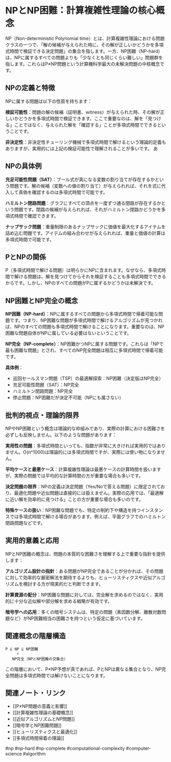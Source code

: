 # NPとNP困難：計算複雑性理論の核心概念

NP（Non-deterministic Polynomial time）とは、計算複雑性理論における問題クラスの一つで、「解の候補が与えられた時に、その解が正しいかどうかを多項式時間で検証できる決定問題」の集合を指します。一方、NP困難（NP-hard）は、NPに属するすべての問題よりも「少なくとも同じくらい難しい」問題群を指します。これらはP≠NP問題という計算機科学最大の未解決問題の中核概念です。

## NPの定義と特徴

NPに属する問題は以下の性質を持ちます：

**検証可能性**：問題の解の候補（証明書、witness）が与えられた時、その解が正しいかどうかを多項式時間で検証できます。ここで重要なのは、解を「見つける」ことではなく、与えられた解を「確認する」ことが多項式時間でできるということです。

**非決定性**：非決定性チューリング機械で多項式時間で解けるという理論的定義もありますが、実用的には上記の検証可能性で理解されることが多いです。
あ
## NPの具体例

**充足可能性問題（SAT）**：ブール式が真になる変数の割り当てが存在するかという問題です。解の候補（変数への値の割り当て）が与えられれば、それを式に代入して真偽を確認するのは多項式時間で可能です。

**ハミルトン閉路問題**：グラフにすべての頂点を一度ずつ通る閉路が存在するかという問題です。閉路の候補が与えられれば、それがハミルトン閉路かどうかを多項式時間で確認できます。

**ナップサック問題**：重量制限のあるナップサックに価値を最大化するアイテムを詰め込む問題です。アイテムの組み合わせが与えられれば、重量と価値の計算は多項式時間で可能です。

## PとNPの関係

P（多項式時間で解ける問題）は明らかにNPに含まれます。なぜなら、多項式時間で解ける問題は、解を見つけてからそれを検証することも多項式時間でできるからです。しかし、NPのすべての問題がPに属するかどうかは未解決です。

## NP困難とNP完全の概念

**NP困難（NP-hard）**：NPに属するすべての問題から多項式時間で帰着可能な問題です。つまり、NP困難な問題が多項式時間で解けるアルゴリズムが見つかれば、NPのすべての問題も多項式時間で解けることになります。重要なのは、NP困難な問題自体がNPに属している必要はないということです。

**NP完全（NP-complete）**：NP困難かつNPに属する問題です。これらは「NPで最も困難な問題」とされ、すべてのNP完全問題は相互に多項式時間で帰着可能です。

**具体例**：
- 巡回セールスマン問題（TSP）の最適解探索：NP困難（決定版はNP完全）
- 充足可能性問題（SAT）：NP完全
- ハミルトン閉路問題：NP完全
- 停止問題：NP困難だが決定不可能（NPにも属さない）

## 批判的視点・理論的限界

NPやNP困難という概念は理論的な枠組みであり、実際の計算における困難さを必ずしも反映しません。以下のような問題があります：

**実用性の問題**：多項式時間といっても、指数が非常に大きければ実用的ではありません。O(n^1000)は理論的には多項式時間ですが、実際には使い物になりません。

**平均ケースと最悪ケース**：計算複雑性理論は最悪ケースの計算時間を扱いますが、実際の問題では平均的な計算時間の方が重要な場合も多いです。

**決定問題の限界**：NPの定義は決定問題（Yes/Noで答える問題）に限定されており、最適化問題や近似問題は直接的には扱えません。実際の応用では、「最適解に近い解を効率的に見つける」ことの方が重要な場合も多いのです。

**特殊ケースの扱い**：NP困難な問題でも、特定の制約下や構造を持つインスタンスでは多項式時間で解ける場合があります。例えば、平面グラフでのハミルトン閉路問題などです。

## 実用的意義と応用

NPとNP困難の概念は、問題の本質的な困難さを理解する上で重要な指針を提供します：

**アルゴリズム設計の指針**：ある問題がNP完全であることが分かれば、その問題に対して効率的な厳密解法を期待するよりも、ヒューリスティクスや近似アルゴリズムを検討する方が現実的だと判断できます。

**計算資源の配分**：NP困難な問題に対しては、完全解を求めるのではなく、実用的に十分な近似解や部分解を求める戦略が有効です。

**暗号学への応用**：多くの暗号システムは、特定の問題（素因数分解、離散対数問題など）がNP困難相当の困難さを持つという仮定に基づいています。

## 関連概念の階層構造

```
P ⊆ NP ⊆ NP困難
     ↑
   NP完全（NPとNP困難の交集合）
```

この階層において、P≠NP予想が真であれば、PとNPは異なる集合となり、NP完全問題は多項式時間では解けないことになります。

## 関連ノート・リンク

- [[P≠NP問題の意義と影響]]
- [[計算複雑性理論の基礎概念]]
- [[近似アルゴリズムとNP問題]]
- [[暗号学とNP困難問題]]
- [[ヒューリスティクスと最適化]]
- [[多項式時間帰着の理論]]

#np #np-hard #np-complete #computational-complexity #computer-science #algorithm
